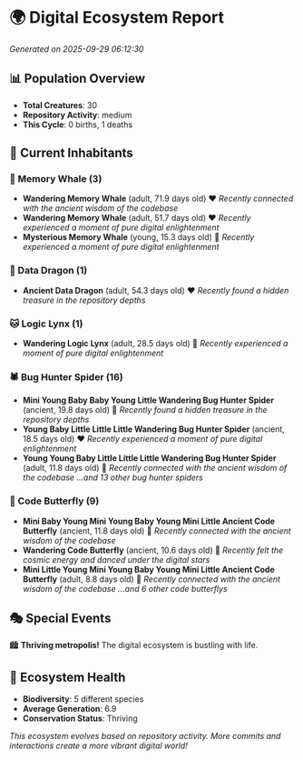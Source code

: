 # 🌍 Digital Ecosystem Report
*Generated on 2025-09-29 06:12:30*

## 📊 Population Overview
- **Total Creatures**: 30
- **Repository Activity**: medium
- **This Cycle**: 0 births, 1 deaths

## 👥 Current Inhabitants

### 🐋 Memory Whale (3)
- **Wandering Memory Whale** (adult, 71.9 days old) ❤️
  *Recently connected with the ancient wisdom of the codebase*
- **Wandering Memory Whale** (adult, 51.7 days old) ❤️
  *Recently experienced a moment of pure digital enlightenment*
- **Mysterious Memory Whale** (young, 15.3 days old) 💚
  *Recently experienced a moment of pure digital enlightenment*

### 🐉 Data Dragon (1)
- **Ancient Data Dragon** (adult, 54.3 days old) ❤️
  *Recently found a hidden treasure in the repository depths*

### 🐱 Logic Lynx (1)
- **Wandering Logic Lynx** (adult, 28.5 days old) 💛
  *Recently experienced a moment of pure digital enlightenment*

### 🕷️ Bug Hunter Spider (16)
- **Mini Young Baby Baby Young Little Wandering Bug Hunter Spider** (ancient, 19.8 days old) 💛
  *Recently found a hidden treasure in the repository depths*
- **Young Baby Little Little Little Wandering Bug Hunter Spider** (ancient, 18.5 days old) ❤️
  *Recently experienced a moment of pure digital enlightenment*
- **Young Young Baby Little Little Little Wandering Bug Hunter Spider** (adult, 11.8 days old) 💚
  *Recently connected with the ancient wisdom of the codebase*
  *...and 13 other bug hunter spiders*

### 🦋 Code Butterfly (9)
- **Mini Baby Young Mini Young Baby Young Mini Little Ancient Code Butterfly** (ancient, 11.8 days old) 💛
  *Recently connected with the ancient wisdom of the codebase*
- **Wandering Code Butterfly** (ancient, 10.6 days old) 💚
  *Recently felt the cosmic energy and danced under the digital stars*
- **Mini Little Young Mini Young Baby Young Mini Little Ancient Code Butterfly** (adult, 8.8 days old) 💚
  *Recently connected with the ancient wisdom of the codebase*
  *...and 6 other code butterflys*

## 🎭 Special Events

🏙️ **Thriving metropolis!** The digital ecosystem is bustling with life.

## 🔬 Ecosystem Health
- **Biodiversity**: 5 different species
- **Average Generation**: 6.9
- **Conservation Status**: Thriving

*This ecosystem evolves based on repository activity. More commits and interactions create a more vibrant digital world!*
